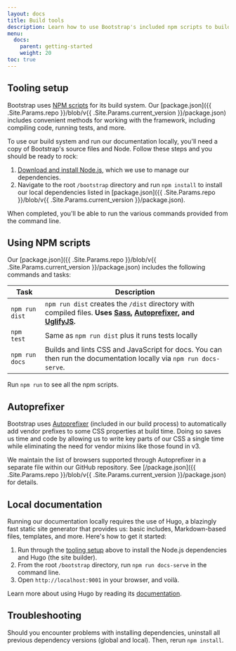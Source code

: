```yaml
---
layout: docs
title: Build tools
description: Learn how to use Bootstrap's included npm scripts to build our documentation, compile source code, run tests, and more.
menu:
  docs:
    parent: getting-started
    weight: 20
toc: true
---
```


## Tooling setup

Bootstrap uses [NPM scripts](https://docs.npmjs.com/misc/scripts) for its build system. Our [package.json]({{ .Site.Params.repo }}/blob/v{{ .Site.Params.current_version }}/package.json) includes convenient methods for working with the framework, including compiling code, running tests, and more.

To use our build system and run our documentation locally, you'll need a copy of Bootstrap's source files and Node. Follow these steps and you should be ready to rock:

1. [Download and install Node.js](https://nodejs.org/download/), which we use to manage our dependencies.
2. Navigate to the root `/bootstrap` directory and run `npm install` to install our local dependencies listed in [package.json]({{ .Site.Params.repo }}/blob/v{{ .Site.Params.current_version }}/package.json).

When completed, you'll be able to run the various commands provided from the command line.

## Using NPM scripts

Our [package.json]({{ .Site.Params.repo }}/blob/v{{ .Site.Params.current_version }}/package.json) includes the following commands and tasks:

| Task | Description |
| --- | --- |
| `npm run dist` | `npm run dist` creates the `/dist` directory with compiled files. **Uses [Sass](http://sass-lang.com/), [Autoprefixer][autoprefixer], and [UglifyJS](https://github.com/mishoo/UglifyJS2).** |
| `npm test` | Same as `npm run dist` plus it runs tests locally |
| `npm run docs` | Builds and lints CSS and JavaScript for docs. You can then run the documentation locally via `npm run docs-serve`. |

Run `npm run` to see all the npm scripts.

## Autoprefixer

Bootstrap uses [Autoprefixer][autoprefixer] (included in our build process) to automatically add vendor prefixes to some CSS properties at build time. Doing so saves us time and code by allowing us to write key parts of our CSS a single time while eliminating the need for vendor mixins like those found in v3.

We maintain the list of browsers supported through Autoprefixer in a separate file within our GitHub repository. See [/package.json]({{ .Site.Params.repo }}/blob/v{{ .Site.Params.current_version }}/package.json) for details.

## Local documentation

Running our documentation locally requires the use of Hugo, a blazingly fast static site generator that provides us: basic includes, Markdown-based files, templates, and more. Here's how to get it started:

1. Run through the [tooling setup](#tooling-setup) above to install the Node.js dependencies and Hugo (the site builder).
2. From the root `/bootstrap` directory, run `npm run docs-serve` in the command line.
3. Open `http://localhost:9001` in your browser, and voilà.

Learn more about using Hugo by reading its [documentation](https://gohugo.io/documentation/).

## Troubleshooting

Should you encounter problems with installing dependencies, uninstall all previous dependency versions (global and local). Then, rerun `npm install`.

[autoprefixer]: https://github.com/postcss/autoprefixer
